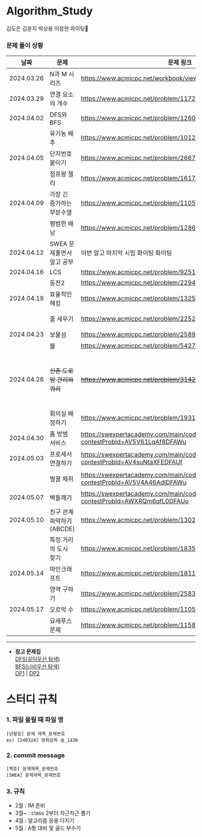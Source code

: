 # Algorithm_Study
김도은 김윤지 박상용 이창현
파이팅🍕

### 문제 풀이 상황
| 날짜 | 문제 | 문제 링크 | 비고 |
|--------|------|-------|-------|
| 2024.03.26 | N과 M 시리즈 | https://www.acmicpc.net/workbook/view/2052 | 조합, 순열 |
| 2024.03.29 | 연결 요소의 개수 | https://www.acmicpc.net/problem/11724 | DFS,BFS |
| 2024.04.02 | DFS와 BFS | https://www.acmicpc.net/problem/1260 |   |
|            | 유기농 배추 | https://www.acmicpc.net/problem/1012 |  |
| 2024.04.05 | 단지번호 붙이기 | https://www.acmicpc.net/problem/2667 |    |
|            | 점프왕 젤리 | https://www.acmicpc.net/problem/16174 |    |
| 2024.04.09 | 가장 긴 증가하는 부분수열 | https://www.acmicpc.net/problem/11053 | DP |
|            | 평범한 배낭 | https://www.acmicpc.net/problem/12865 |    |
| 2024.04.12 | SWEA 문제풀면서 알고 공부 | 이번 알고 마지막 시험 화이팅 화이팅 |
| 2024.04.16 | LCS | https://www.acmicpc.net/problem/9251 |    |
|            | 동전2 | https://www.acmicpc.net/problem/2294 |    |
| 2024.04.19 | 효율적인 해킹 | https://www.acmicpc.net/problem/1325 | 그래프의 표현 |
|            | 줄 세우기 | https://www.acmicpc.net/problem/2252 |  그래프(위상 정렬)  |
| 2024.04.23 | 보물섬 | https://www.acmicpc.net/problem/2589 |          |
|            | 불 | https://www.acmicpc.net/problem/5427 |        |
| 2024.04.26 | ~~신촌 도로망 관리와 쿼리~~ | ~~https://www.acmicpc.net/problem/31427~~ | ~~크루스칼과 프림(**플레티넘 - 창현님께 물어보기)~~ |
|            | 회의실 배정하기 | https://www.acmicpc.net/problem/1931 | 그리디 |
| 2024.04.30 | 홈 방범 서비스 | https://swexpertacademy.com/main/code/problem/problemDetail.do?contestProbId=AV5V61LqAf8DFAWu |  역량테스트 A형  |
| 2024.05.03 | 프로세서 연결하기 | https://swexpertacademy.com/main/code/problem/problemDetail.do?contestProbId=AV4suNtaXFEDFAUf |        |
|            | 벌꿀 채취 | https://swexpertacademy.com/main/code/problem/problemDetail.do?contestProbId=AV5V4A46AdIDFAWu |     [쉬운 벌꿀채취](https://swexpertacademy.com/main/code/userProblem/userProblemDetail.do?contestProbId=AWIakQe6tToDFAVH)     |
| 2024.05.07 | 벽돌깨기 | https://swexpertacademy.com/main/code/problem/problemDetail.do?contestProbId=AWXRQm6qfL0DFAUo |        |
| 2024.05.10 | 친구 관계 파악하기(ABCDE) | https://www.acmicpc.net/problem/13023 |        |
|            | 특정 거리의 도시 찾기 | https://www.acmicpc.net/problem/18352 |         |
| 2024.05.14 | 마인크래프트 | https://www.acmicpc.net/problem/18111 |       |
|            | 영역 구하기 | https://www.acmicpc.net/problem/2583 |      |
| 2024.05.17 | 오르막 수 | https://www.acmicpc.net/problem/11057 |      |
|            | 요세푸스 문제 | https://www.acmicpc.net/problem/1158 |      |
---------------------------------------------------

* **참고 문제집** <br>
[DFS(깊이우선 탐색)](https://www.acmicpc.net/problemset?sort=ac_desc&algo=127) <br>
[BFS(너비우선 탐색)](https://www.acmicpc.net/problemset?sort=ac_desc&algo=126) <br>
[DP1](https://www.acmicpc.net/workbook/view/7836) | [DP2](https://www.acmicpc.net/problemset?sort=ac_desc&algo=25) <br>


# 스터디 규칙
### 1. 파일 올릴 때 파일 명
```
[년월일] 문제 제목_문제번호
ex) [240324] 영화감독 숌_1436
```
### 2. commit message
```
[백준] 문제제목_문제번호
[SWEA] 문제제목_문제번호
```
### 3. 규칙
* 2월 : IM 준비
* 3월~ : class 2부터 차근차근 풀기
* 4월 : 알고리즘 응용 다지기
* 5월 : A형 대비 및 골드 부수기

